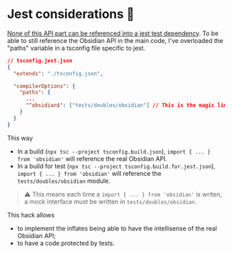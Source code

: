 # Jest considerations 🧠

[None of this API part can be referenced into a jest test dependency](https://www.moritzjung.dev/obsidian-collection/plugin-dev/testing/challengeswhentestingplugins/). To be able to still reference the Obsidian API in the main code, I've overloaded the "paths" variable in a tsconfig file specific to jest.

``` json
// tsconfig.jest.json
{
  "extends": "./tsconfig.json",

  "compilerOptions": {
    "paths": {
      ...
      "^obsidian$": ["tests/doubles/obsidian"] // This is the magic line 🪄
    }
  }
}
```

This way
- In a build (`npx tsc --project tsconfig.build.json`), `import { ... } from 'obsidian'` will reference the real Obsidian API.
- In a build for test (`npx tsc --project tsconfig.build.for.jest.json`), `import { ... } from 'obsidian'` will reference the `tests/doubles/obsidian` module.

> ⚠️ This means each time a `import { ... } from 'obsidian'` is writen, a mock interface must be written in `tests/doubles/obsidian`.

This hack allows
- to implement the inflates being able to have the intellisense of the real Obsidian API;
- to have a code protected by tests.
